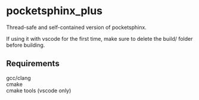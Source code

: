 # pocketsphinx_plus
Thread-safe and self-contained version of pocketsphinx.    

If using it with vscode for the first time, make sure to delete the build/ folder before building.

## Requirements  
gcc/clang  
cmake  
cmake tools (vscode only)  
